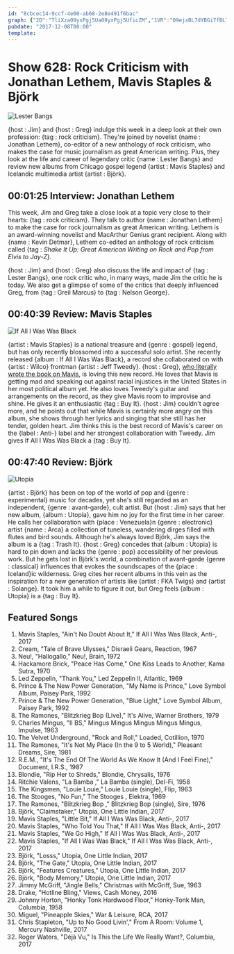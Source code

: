 ```yaml
---
id: "8cbcec14-9ccf-4e00-ab68-2e8e491f6bac"
graph: {"2D":"TliXza09yxPgj5Ua09yxPgj5UficZM","1VR":"09ejxBL7dYBGi7fBL7dYBL7dYZyyXyBL7dYBVno709ejx97qip09ejxBVno797qipBHm1G97qipX6cfd","27G":"BQsAMX6cfdRx1Ysjc9FIFkAblRx1YsBEjLYRx1Ys97qipBHm1GVycyBjc9FI"}
pubdate: "2017-12-08T00:00"
template: 
---
```






# Show 628: Rock Criticism with Jonathan Lethem, Mavis Staples & Björk

![Lester Bangs](https://static.soundopinions.org/images/2017/lesterbangs_web.jpg)

{host : Jim} and {host : Greg} indulge this week in a deep look at their own profession: {tag : rock criticism}. They're joined by novelist {name : Jonathan Lethem}, co-editor of a new anthology of rock criticism, who makes the case for music journalism as great American writing. Plus, they look at the life and career of legendary critic {name : Lester Bangs} and review new albums from Chicago gospel legend {artist : Mavis Staples} and Icelandic multimedia artist {artist : Björk}.



## 00:01:25 Interview: Jonathan Lethem

This week, Jim and Greg take a close look at a topic very close to their hearts: {tag : rock criticism}. They talk to author {name : Jonathan Lethem} to make the case for rock journalism as great American writing. Lethem is an award-winning novelist and MacArthur Genius grant recipient. Along with {name : Kevin Detmar}, Lethem co-edited an anthology of rock criticism called {tag : *Shake It Up: Great American Writing on Rock and Pop from Elvis to Jay-Z*}.

{host : Jim} and {host : Greg} also discuss the life and impact of {tag : Lester Bangs}, one rock critic who, in many ways, made Jim the critic he is today. We also get a glimpse of some of the critics that deeply influenced Greg, from {tag : Greil Marcus} to {tag : Nelson George}.



## 00:40:39 Review: Mavis Staples

![If All I Was Was Black](https://static.soundopinions.org/assets/628/1VR0.jpg)

{artist : Mavis Staples} is a national treasure and {genre : gospel} legend, but has only recently blossomed into a successful solo artist. She recently released {album : If All I Was Was Black}, a record she collaborated on with {artist : Wilco} frontman {artist : Jeff Tweedy}. {host : Greg}, [who literally wrote the book on Mavis](https://www.amazon.com/Ill-Take-You-There-Freedoms/dp/1451647859), is loving this new record. He loves that Mavis is getting mad and speaking out against racial injustices in the United States in her most political album yet. He also loves Tweedy's guitar and arrangements on the record, as they give Mavis room to improvise and shine. He gives it an enthusiastic {tag : Buy It}. {host : Jim} couldn't agree more, and he points out that while Mavis is certainly more angry on this album, she shows through her lyrics and singing that she still has her tender, golden heart. Jim thinks this is the best record of Mavis's career on the {label : Anti-} label and her strongest collaboration with Tweedy. Jim gives If All I Was Was Black a {tag : Buy It}.



## 00:47:40 Review: Björk

![Utopia](https://static.soundopinions.org/assets/628/27G0.jpg)

{artist : Björk} has been on top of the world of pop and {genre : experimental} music for decades, yet she's still regarded as an independent, {genre : avant-garde}, cult artist. But {host : Jim} says that her new album, {album : Utopia}, gave him no joy for the first time in her career. He calls her collaboration with {place : Venezuela}n {genre : electronic} artist {name : Arca} a collection of tuneless, wandering dirges filled with flutes and bird sounds. Although he's always loved Björk, Jim says the album is a {tag : Trash It}. {host : Greg} concedes that {album : Utopia} is hard to pin down and lacks the {genre : pop} accessibility of her previous work. But he gets lost in Björk's world, a combination of avant-garde {genre : classical} influences that evokes the soundscapes of the {place : Iceland}ic wilderness. Greg cites her recent albums in this vein as the inspiration for a new generation of artists like {artist : FKA Twigs} and {artist : Solange}. It took him a while to figure it out, but Greg feels {album : Utopia} is a {tag : Buy It}.



## Featured Songs

1. Mavis Staples, "Ain't No Doubt About It," If All I Was Was Black, Anti-, 2017
2. Cream, "Tale of Brave Ulysses," Disraeli Gears, Reaction, 1967
3. Neu!, "Hallogallo," Neu!, Brain, 1972
4. Hackamore Brick, "Peace Has Come," One Kiss Leads to Another, Kama Sutra, 1970
5. Led Zeppelin, "Thank You," Led Zeppelin II, Atlantic, 1969
6. Prince & The New Power Generation, "My Name is Prince," Love Symbol Album, Paisey Park, 1992
7. Prince & The New Power Generation, "Blue Light," Love Symbol Album, Paisey Park, 1992
8. The Ramones, "Blitzkrieg Bop (Live)," It's Alive, Warner Brothers, 1979
9. Charles Mingus, "II BS," Mingus Mingus Mingus Mingus Mingus, Impulse, 1963
10. The Velvet Underground, "Rock and Roll," Loaded, Cotillion, 1970
11. The Ramones, "It's Not My Place (In the 9 to 5 World)," Pleasant Dreams, Sire, 1981
12. R.E.M., "It's The End Of The World As We Know It (And I Feel Fine)," Document, I.R.S., 1987
13. Blondie, "Rip Her to Shreds," Blondie, Chrysalis, 1976
14. Ritchie Valens, "La Bamba ," La Bamba (single), Del-Fi, 1958
15. The Kingsmen, "Louie Louie," Louie Louie (single), Flip, 1963
16. The Stooges, "No Fun," The Stooges , Elektra, 1969
17. The Ramones, "Blitzkrieg Bop ," Blitzkrieg Bop (single), Sire, 1976
18. Björk, "Claimstaker," Utopia, One Little Indian, 2017
19. Mavis Staples, "Little Bit," If All I Was Was Black, Anti-, 2017
20. Mavis Staples, "Who Told You That," If All I Was Was Black, Anti-, 2017
21. Mavis Staples, "We Go High," If All I Was Was Black, Anti-, 2017
22. Mavis Staples, "If All I Was Was Black," If All I Was Was Black, Anti-, 2017
23. Björk, "Losss," Utopia, One Little Indian, 2017
24. Björk, "The Gate," Utopia, One Little Indian, 2017
25. Björk, "Features Creatures," Utopia, One Little Indian, 2017
26. Björk, "Body Memory," Utopia, One Little Indian, 2017
27. Jimmy McGriff, "Jingle Bells," Christmas with McGriff, Sue, 1963
28. Drake, "Hotline Bling," Views, Cash Money, 2016
29. Johnny Horton, "Honky Tonk Hardwood Floor," Honky-Tonk Man, Columbia, 1958
30. Miguel, "Pineapple Skies," War & Leisure, RCA, 2017
31. Chris Stapleton, "Up to No Good Livin'," From A Room: Volume 1, Mercury Nashville, 2017
32. Roger Waters, "Déjà Vu," Is This the Life We Really Want?, Columbia, 2017